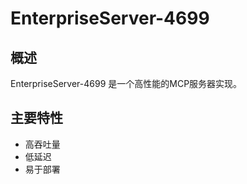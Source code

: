 # EnterpriseServer-4699

## 概述

EnterpriseServer-4699 是一个高性能的MCP服务器实现。

## 主要特性

- 高吞吐量
- 低延迟
- 易于部署
